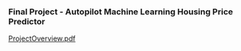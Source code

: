 ### Final Project - Autopilot Machine Learning Housing Price Predictor

[ProjectOverview.pdf](https://github.com/coneel/automl-cloud/files/8550069/ProjectOverview.pdf)

